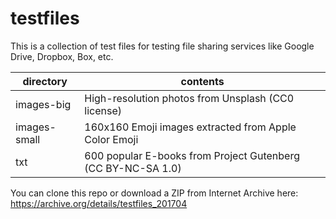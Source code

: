 # testfiles

This is a collection of test files for testing file sharing services like Google Drive, Dropbox, Box, etc.

directory | contents
--------- | --------
images-big | High-resolution photos from Unsplash (CC0 license)
images-small | 160x160 Emoji images extracted from Apple Color Emoji
txt | 600 popular E-books from Project Gutenberg (CC BY-NC-SA 1.0)

You can clone this repo or download a ZIP from Internet Archive here:
https://archive.org/details/testfiles_201704
